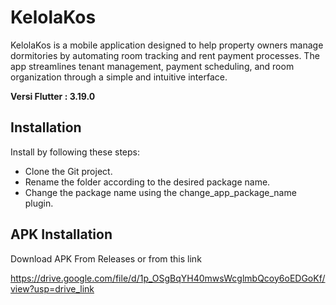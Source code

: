 # KelolaKos

KelolaKos is a mobile application designed to help property owners manage dormitories by automating room tracking and rent payment processes. The app streamlines tenant management, payment scheduling, and room organization through a simple and intuitive interface.

**Versi Flutter : 3.19.0**

## Installation

Install by following these steps:

- Clone the Git project.
- Rename the folder according to the desired package name.
- Change the package name using the change_app_package_name plugin.

## APK Installation
Download APK From Releases or from this link

https://drive.google.com/file/d/1p_OSgBqYH40mwsWcglmbQcoy6oEDGoKf/view?usp=drive_link
